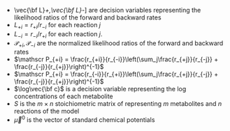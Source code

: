 * \\vec{\bf L}_+,\vec{\bf L}_-\] are decision variables representing the likelihood ratios of the forward and backward rates
* $L_{+i} = r_{+i}/r_{-i}$ for each reaction $j$
* $L_{-i} = r_{-i}/r_{+i}$ for each reaction $j$.
* ${\mathscr P}_{+i},{\mathscr P}_{-i}$ are the normalized likelihood ratios of the forward and backward rates
* $\mathscr P_{+i} = \frac{r_{+i}}{r_{-i}}\left(\sum_j\frac{r_{+j}}{r_{-j}} + \frac{r_{-j}}{r_{+j}}\right)^{-1}$
* $\mathscr P_{+i} = \frac{r_{-i}}{r_{+i}}\left(\sum_j\frac{r_{+j}}{r_{-j}} + \frac{r_{-j}}{r_{+j}}\right)^{-1}$
* $\log\vec{\bf c}$ is a decision variable representing the log concentrations of each metabolite 
*  $S$ is the $m\times n$ stoichiometric matrix of representing $m$ metabolites and $n$ reactions of the model  
*  $\vec{\mu}^0$ is the vector of standard chemical potentials 
